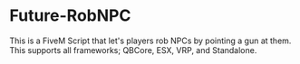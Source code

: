 # Future-RobNPC
This is a FiveM Script that let's players rob NPCs by pointing a gun at them. This supports all frameworks; QBCore, ESX, VRP, and Standalone.
